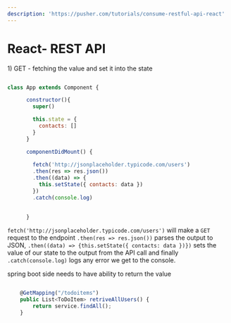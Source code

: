 ```yaml
---
description: 'https://pusher.com/tutorials/consume-restful-api-react'
---
```


# React- REST API

1\) GET - fetching the value and set it into the state 

```javascript

class App extends Component {

      constructor(){
        super()

        this.state = {
          contacts: []
        }
      }

      componentDidMount() {
        
        fetch('http://jsonplaceholder.typicode.com/users')
        .then(res => res.json())
        .then((data) => {
          this.setState({ contacts: data })
        })
        .catch(console.log)

        
      }

```

`fetch('http://jsonplaceholder.typicode.com/users')` will make a `GET` request to the endpoint `.then(res => res.json())` parses the output to JSON, `.then((data) => {this.setState({ contacts: data })})` sets the value of our state to the output from the API call and finally `.catch(console.log)` logs any error we get to the console.

spring boot side needs to have ability to return the value

```javascript

	@GetMapping("/todoitems")
	public List<ToDoItem> retriveAllUsers() {
		return service.findAll();
	}


```



